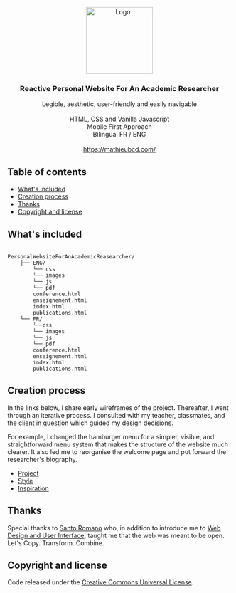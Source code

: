 <p align="center">
  <a href="https://mathieubcd.com/" target="_blank">
    <img src="https://www.mathieubcd.com/images/icone_publications.jpg" alt="Logo" width=150 height=150>
  </a>

  <h3 align="center">Reactive Personal Website For An Academic Researcher</h3>

  <p align="center">
    Legible, aesthetic, user-friendly and easily navigable<br><br>HTML, CSS and Vanilla Javascript<br>Mobile First Approach<br>Bilingual FR / ENG
    <br><br>
    <a href="https://mathieubcd.com/" target="_blank">https://mathieubcd.com/</a>
  </p>
</p>



## Table of contents

- [What's included](#whats-included)
- [Creation process](#creation-process)
- [Thanks](#thanks)
- [Copyright and license](#copyright-and-license)



## What's included
```text

PersonalWebsiteForAnAcademicReasearcher/
    ├── ENG/
        └── css
        └── images
        └── js
        └── pdf
        conference.html
        enseignement.html
        index.html
        publications.html
    └── FR/
        └──css
        └── images
        └── js
        └── pdf
        conference.html
        enseignement.html
        index.html
        publications.html
```



## Creation process

In the links below, I share early wireframes of the project. Thereafter, I went through an iterative process. I consulted with my teacher, classmates, and the client in question which guided my design decisions. 

For example, I changed the hamburger menu for a simpler, visible, and straightforward menu system that makes the structure of the website much clearer. It also led me to reorganise the welcome page and put forward the researcher's biography.

- <a href="https://mathieubcd.com/midterm.mathieubcd.com/index.html" target="_blank">
    Project</a>
- <a href="https://mathieubcd.com/midterm.mathieubcd.com/style.html" target="_blank">
    Style</a>
- <a href="https://mathieubcd.com/midterm.mathieubcd.com/inspiration.html" target="_blank">
    Inspiration</a>



## Thanks

Special thanks to <a href="http://santoromano.com/" target="_blank">
    Santo Romano</a> who, in addition to introduce me to <a href="https://www.concordia.ca/finearts/design/programs/web-design-and-user-interface.html" target="_blank">
    Web Design and User Interface</a>, taught me that the web was meant to be open. Let's Copy. Transform. Combine.

## Copyright and license

Code released under the <a href="https://creativecommons.org/publicdomain/zero/1.0/" target="_blank">Creative Commons Universal License</a>.
